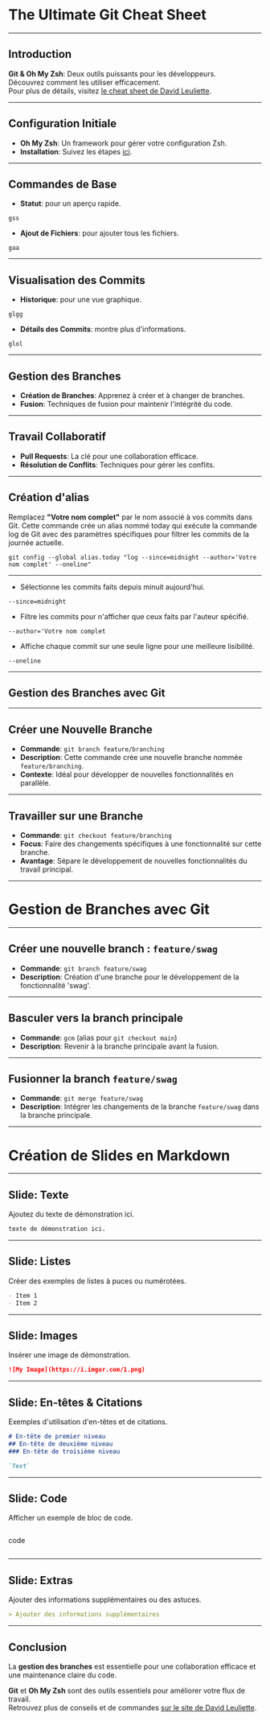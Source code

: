 <!-- slides.md -->

# The Ultimate Git Cheat Sheet

---

## Introduction
**Git & Oh My Zsh**: Deux outils puissants pour les développeurs.  
Découvrez comment les utiliser efficacement.  
Pour plus de détails, visitez [le cheat sheet de David Leuliette](https://davidl.fr/blog/git-cheatsheet).

---

## Configuration Initiale
- **Oh My Zsh**: Un framework pour gérer votre configuration Zsh.
- **Installation**: Suivez les étapes [ici](https://davidl.fr/blog/git-cheatsheet#section-1).

---

## Commandes de Base
- **Statut**: pour un aperçu rapide.

```
gss
```

- **Ajout de Fichiers**: pour ajouter tous les fichiers.

```
gaa
```

---

## Visualisation des Commits
- **Historique**: pour une vue graphique.

```
glgg
```

- **Détails des Commits**: montre plus d'informations.

```
glol
```

---

## Gestion des Branches
- **Création de Branches**: Apprenez à créer et à changer de branches.
- **Fusion**: Techniques de fusion pour maintenir l'intégrité du code.

---

## Travail Collaboratif
- **Pull Requests**: La clé pour une collaboration efficace.
- **Résolution de Conflits**: Techniques pour gérer les conflits.

---

## Création d'alias

Remplacez **"Votre nom complet"** par le nom associé à vos commits dans Git.
Cette commande crée un alias nommé today qui exécute la commande log de Git avec des paramètres spécifiques pour filtrer les commits de la journée actuelle.

```
git config --global alias.today "log --since=midnight --author='Votre nom complet' --oneline"
```

---

- Sélectionne les commits faits depuis minuit aujourd'hui.
```
--since=midnight
```

- Filtre les commits pour n'afficher que ceux faits par l'auteur spécifié.

```
--author='Votre nom complet
```

- Affiche chaque commit sur une seule ligne pour une meilleure lisibilité.

```
--oneline
```

---

## Gestion des Branches avec Git

---

## Créer une Nouvelle Branche
- **Commande**: `git branch feature/branching`
- **Description**: Cette commande crée une nouvelle branche nommée `feature/branching`.
- **Contexte**: Idéal pour développer de nouvelles fonctionnalités en parallèle.

---

## Travailler sur une Branche
- **Commande**: `git checkout feature/branching`
- **Focus**: Faire des changements spécifiques à une fonctionnalité sur cette branche.
- **Avantage**: Sépare le développement de nouvelles fonctionnalités du travail principal.

---

# Gestion de Branches avec Git

---

## Créer une nouvelle branch : `feature/swag`
- **Commande**: `git branch feature/swag`
- **Description**: Création d'une branche pour le développement de la fonctionnalité 'swag'.

---

## Basculer vers la branch principale
- **Commande**: `gcm` (alias pour `git checkout main`)
- **Description**: Revenir à la branche principale avant la fusion.

---

## Fusionner la branch `feature/swag`
- **Commande**: `git merge feature/swag`
- **Description**: Intégrer les changements de la branche `feature/swag` dans la branche principale.

---

# Création de Slides en Markdown

---

## Slide: Texte

Ajoutez du texte de démonstration ici.

```markdown
texte de démonstration ici.
```

---

## Slide: Listes

Créer des exemples de listes à puces ou numérotées.

```markdown
- Item 1
- Item 2
```

---

## Slide: Images

Insérer une image de démonstration.

```markdown
![My Image](https://i.imgur.com/1.png)
```

---

## Slide: En-têtes & Citations
Exemples d'utilisation d'en-têtes et de citations.

```markdown
# En-tête de premier niveau
## En-tête de deuxième niveau
### En-tête de troisième niveau
```

```markdown
`Text`
```

---

## Slide: Code
Afficher un exemple de bloc de code.

```markdown
```
code
```
```

---

## Slide: Extras
Ajouter des informations supplémentaires ou des astuces.

```markdown
> Ajouter des informations supplémentaires
```

---

## Conclusion

La **gestion des branches** est essentielle pour une collaboration efficace et une maintenance claire du code.

**Git** et **Oh My Zsh** sont des outils essentiels pour améliorer votre flux de travail.  
Retrouvez plus de conseils et de commandes [sur le site de David Leuliette](https://davidl.fr/blog/git-cheatsheet).